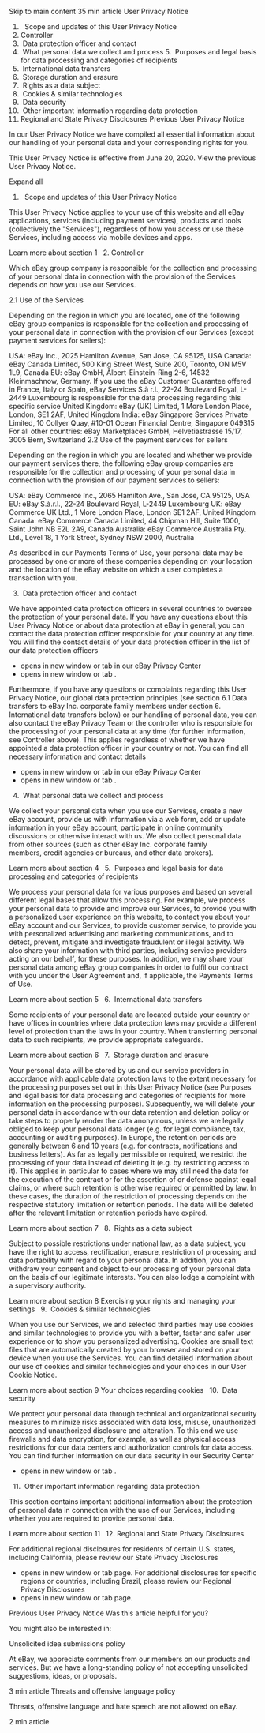 Skip to main content
35 min article
User Privacy Notice
1.   Scope and updates of this User Privacy Notice
2. Controller
3.  Data protection officer and contact
4.  What personal data we collect and process
5.  Purposes and legal basis for data processing and categories of recipients
6.  International data transfers
7.  Storage duration and erasure
8.  Rights as a data subject
9.  Cookies & similar technologies
10.  Data security
11.  Other important information regarding data protection
12. Regional and State Privacy Disclosures
Previous User Privacy Notice

In our User Privacy Notice we have compiled all essential information about our handling of your personal data and your corresponding rights for you.

This User Privacy Notice is effective from June 20, 2020. View the previous User Privacy Notice.

Expand all
1.   Scope and updates of this User Privacy Notice

This User Privacy Notice applies to your use of this website and all eBay applications, services (including payment services), products and tools (collectively the "Services"), regardless of how you access or use these Services, including access via mobile devices and apps.

Learn more about section 1
 
2. Controller

Which eBay group company is responsible for the collection and processing of your personal data in connection with the provision of the Services depends on how you use our Services.

2.1 Use of the Services

Depending on the region in which you are located, one of the following eBay group companies is responsible for the collection and processing of your personal data in connection with the provision of our Services (except payment services for sellers):

USA: eBay Inc., 2025 Hamilton Avenue, San Jose, CA 95125, USA
Canada: eBay Canada Limited, 500 King Street West, Suite 200, Toronto, ON M5V 1L9, Canada
EU: eBay GmbH, Albert-Einstein-Ring 2-6, 14532 Kleinmachnow, Germany. If you use the eBay Customer Guarantee offered in France, Italy or Spain, eBay Services S.à r.l., 22-24 Boulevard Royal, L-2449 Luxembourg is responsible for the data processing regarding this specific service
United Kingdom: eBay (UK) Limited, 1 More London Place, London, SE1 2AF, United Kingdom
India: eBay Singapore Services Private Limited, 10 Collyer Quay, #10-01 Ocean Financial Centre, Singapore 049315
For all other countries: eBay Marketplaces GmbH, Helvetiastrasse 15/17, 3005 Bern, Switzerland
2.2 Use of the payment services for sellers

Depending on the region in which you are located and whether we provide our payment services there, the following eBay group companies are responsible for the collection and processing of your personal data in connection with the provision of our payment services to sellers:

USA: eBay Commerce Inc., 2065 Hamilton Ave., San Jose, CA 95125, USA
EU: eBay S.à.r.l., 22-24 Boulevard Royal, L-2449 Luxembourg
UK: eBay Commerce UK Ltd., 1 More London Place, London SE1 2AF, United Kingdom
Canada: eBay Commerce Canada Limited, 44 Chipman Hill, Suite 1000, Saint John NB E2L 2A9, Canada
Australia: eBay Commerce Australia Pty. Ltd., Level 18, 1 York Street, Sydney NSW 2000, Australia

As described in our Payments Terms of Use, your personal data may be processed by one or more of these companies depending on your location and the location of the eBay website on which a user completes a transaction with you.

 
3.  Data protection officer and contact

We have appointed data protection officers in several countries to oversee the protection of your personal data. If you have any questions about this User Privacy Notice or about data protection at eBay in general, you can contact the data protection officer responsible for your country at any time. You will find the contact details of your data protection officer in the list of our data protection officers
- opens in new window or tab
 in our eBay Privacy Center
- opens in new window or tab
.

Furthermore, if you have any questions or complaints regarding this User Privacy Notice, our global data protection principles (see section 6.1 Data transfers to eBay Inc. corporate family members under section 6. International data transfers below) or our handling of personal data, you can also contact the eBay Privacy Team or the controller who is responsible for the processing of your personal data at any time (for further information, see Controller above). This applies regardless of whether we have appointed a data protection officer in your country or not. You can find all necessary information and contact details
- opens in new window or tab
 in our eBay Privacy Center
- opens in new window or tab
.

 
4.  What personal data we collect and process  

We collect your personal data when you use our Services, create a new eBay account, provide us with information via a web form, add or update information in your eBay account, participate in online community discussions or otherwise interact with us. We also collect personal data from other sources (such as other eBay Inc. corporate family members, credit agencies or bureaus, and other data brokers).

Learn more about section 4
 
5.  Purposes and legal basis for data processing and categories of recipients

We process your personal data for various purposes and based on several different legal bases that allow this processing. For example, we process your personal data to provide and improve our Services, to provide you with a personalized user experience on this website, to contact you about your eBay account and our Services, to provide customer service, to provide you with personalized advertising and marketing communications, and to detect, prevent, mitigate and investigate fraudulent or illegal activity. We also share your information with third parties, including service providers acting on our behalf, for these purposes. In addition, we may share your personal data among eBay group companies in order to fulfil our contract with you under the User Agreement and, if applicable, the Payments Terms of Use.

Learn more about section 5
 
6.  International data transfers  

Some recipients of your personal data are located outside your country or have offices in countries where data protection laws may provide a different level of protection than the laws in your country. When transferring personal data to such recipients, we provide appropriate safeguards.

Learn more about section 6
 
7.  Storage duration and erasure  

Your personal data will be stored by us and our service providers in accordance with applicable data protection laws to the extent necessary for the processing purposes set out in this User Privacy Notice (see Purposes and legal basis for data processing and categories of recipients for more information on the processing purposes). Subsequently, we will delete your personal data in accordance with our data retention and deletion policy or take steps to properly render the data anonymous, unless we are legally obliged to keep your personal data longer (e.g. for legal compliance, tax, accounting or auditing purposes). In Europe, the retention periods are generally between 6 and 10 years (e.g. for contracts, notifications and business letters). As far as legally permissible or required, we restrict the processing of your data instead of deleting it (e.g. by restricting access to it). This applies in particular to cases where we may still need the data for the execution of the contract or for the assertion of or defense against legal claims, or where such retention is otherwise required or permitted by law. In these cases, the duration of the restriction of processing depends on the respective statutory limitation or retention periods. The data will be deleted after the relevant limitation or retention periods have expired.

Learn more about section 7
 
8.  Rights as a data subject
 

Subject to possible restrictions under national law, as a data subject, you have the right to access, rectification, erasure, restriction of processing and data portability with regard to your personal data. In addition, you can withdraw your consent and object to our processing of your personal data on the basis of our legitimate interests. You can also lodge a complaint with a supervisory authority.

Learn more about section 8
Exercising your rights and managing your settings
 
9.  Cookies & similar technologies  

When you use our Services, we and selected third parties may use cookies and similar technologies to provide you with a better, faster and safer user experience or to show you personalized advertising. Cookies are small text files that are automatically created by your browser and stored on your device when you use the Services. You can find detailed information about our use of cookies and similar technologies and your choices in our User Cookie Notice.

Learn more about section 9
Your choices regarding cookies
 
10.  Data security  

We protect your personal data through technical and organizational security measures to minimize risks associated with data loss, misuse, unauthorized access and unauthorized disclosure and alteration. To this end we use firewalls and data encryption, for example, as well as physical access restrictions for our data centers and authorization controls for data access. You can find further information on our data security in our Security Center
- opens in new window or tab
.

 
11.  Other important information regarding data protection

This section contains important additional information about the protection of personal data in connection with the use of our Services, including whether you are required to provide personal data.

Learn more about section 11
 
12. Regional and State Privacy Disclosures

For additional regional disclosures for residents of certain U.S. states, including California, please review our State Privacy Disclosures
- opens in new window or tab
 page. For additional disclosures for specific regions or countries, including Brazil, please review our Regional Privacy Disclosures
- opens in new window or tab
 page.

Previous User Privacy Notice
Was this article helpful for you?

You might also be interested in:

Unsolicited idea submissions policy

At eBay, we appreciate comments from our members on our products and services. But we have a long-standing policy of not accepting unsolicited suggestions, ideas, or proposals.

3 min article
Threats and offensive language policy

Threats, offensive language and hate speech are not allowed on eBay.

2 min article